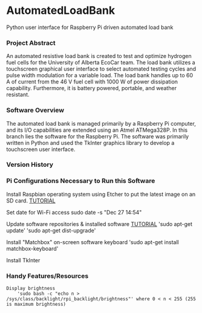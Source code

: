 # AutomatedLoadBank
Python user interface for Raspberry Pi driven automated load bank

### Project Abstract
An automated resistive load bank is created to test and optimize hydrogen fuel cells for the University of Alberta EcoCar team. The load bank utilizes a touchscreen graphical user interface to select automated testing cycles and pulse width modulation for a variable load. The load bank handles up to 60 A of current from the 46 V fuel cell with 1000 W of power dissipation capability. Furthermore, it is battery powered, portable, and weather resistant.

### Software Overview
The automated load bank is managed primarily by a Raspberry Pi computer, and its I/O capabilities are extended using an Atmel ATMega328P. In this branch lies the software for the Raspberry Pi. The software was primarily written in Python and used the TkInter graphics library to develop a touchscreen user interface.

### Version History

### Pi Configurations Necessary to Run this Software
  Install Raspbian operating system using Etcher to put the latest image on an SD card.
    [TUTORIAL](https://www.raspberrypi.org/documentation/installation/installing-images/)
    
  Set date for Wi-Fi access
    sudo date -s "Dec 27 14:54"
    
  Update software repositories & installed software
    [TUTORIAL](https://www.raspberrypi.org/documentation/raspbian/updating.md)
    'sudo apt-get update'
    'sudo apt-get dist-upgrade'
   
  Install "Matchbox" on-screen software keyboard
    'sudo apt-get install matchbox-keyboard'
    
  Install TkInter
  
### Handy Features/Resources
	Display brightness
		'sudo bash -c "echo n > /sys/class/backlight/rpi_backlight/brightness"' where 0 < n < 255 (255 is maximum brightness)
